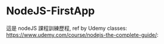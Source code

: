 # NodeJS-FirstApp
這是 nodeJS 課程訓練歷程, ref by Udemy classes: https://www.udemy.com/course/nodejs-the-complete-guide/:
